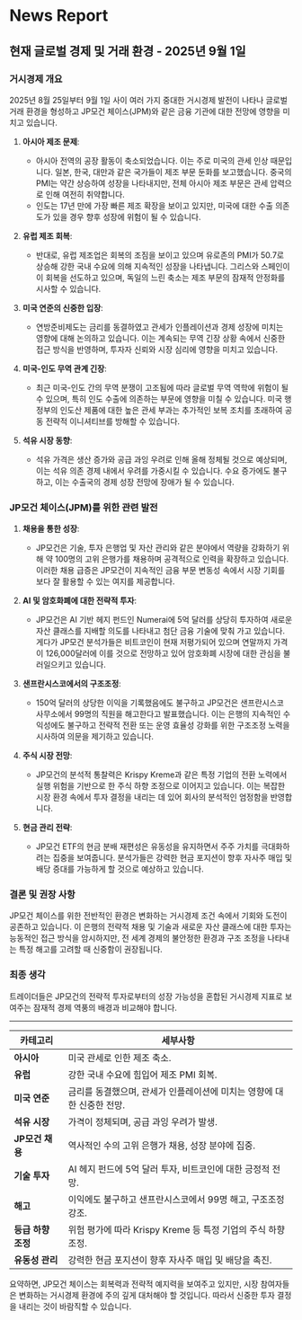 # News Report

## 현재 글로벌 경제 및 거래 환경 - 2025년 9월 1일

### 거시경제 개요

2025년 8월 25일부터 9월 1일 사이 여러 가지 중대한 거시경제 발전이 나타나 글로벌 거래 환경을 형성하고 JP모건 체이스(JPM)와 같은 금융 기관에 대한 전망에 영향을 미치고 있습니다.

1. **아시아 제조 문제**:
   - 아시아 전역의 공장 활동이 축소되었습니다. 이는 주로 미국의 관세 인상 때문입니다. 일본, 한국, 대만과 같은 국가들이 제조 부문 둔화를 보고했습니다. 중국의 PMI는 약간 상승하여 성장을 나타내지만, 전체 아시아 제조 부문은 관세 압력으로 인해 여전히 취약합니다.
   - 인도는 17년 만에 가장 빠른 제조 확장을 보이고 있지만, 미국에 대한 수출 의존도가 있을 경우 향후 성장에 위험이 될 수 있습니다.

2. **유럽 제조 회복**:
   - 반대로, 유럽 제조업은 회복의 조짐을 보이고 있으며 유로존의 PMI가 50.7로 상승해 강한 국내 수요에 의해 지속적인 성장을 나타냅니다. 그리스와 스페인이 이 회복을 선도하고 있으며, 독일의 느린 축소는 제조 부문의 잠재적 안정화를 시사할 수 있습니다.

3. **미국 연준의 신중한 입장**:
   - 연방준비제도는 금리를 동결하였고 관세가 인플레이션과 경제 성장에 미치는 영향에 대해 논의하고 있습니다. 이는 계속되는 무역 긴장 상황 속에서 신중한 접근 방식을 반영하며, 투자자 신뢰와 시장 심리에 영향을 미치고 있습니다.

4. **미국-인도 무역 관계 긴장**:
   - 최근 미국-인도 간의 무역 분쟁이 고조됨에 따라 글로벌 무역 역학에 위험이 될 수 있으며, 특히 인도 수출에 의존하는 부문에 영향을 미칠 수 있습니다. 미국 행정부의 인도산 제품에 대한 높은 관세 부과는 추가적인 보복 조치를 초래하여 공동 전략적 이니셔티브를 방해할 수 있습니다.

5. **석유 시장 동향**:
   - 석유 가격은 생산 증가와 공급 과잉 우려로 인해 올해 정체될 것으로 예상되며, 이는 석유 의존 경제 내에서 우려를 가중시킬 수 있습니다. 수요 증가에도 불구하고, 이는 수출국의 경제 성장 전망에 장애가 될 수 있습니다.

### JP모건 체이스(JPM)를 위한 관련 발전

1. **채용을 통한 성장**:
   - JP모건은 기술, 투자 은행업 및 자산 관리와 같은 분야에서 역량을 강화하기 위해 약 100명의 고위 은행가를 채용하며 공격적으로 인력을 확장하고 있습니다. 이러한 채용 급증은 JP모건이 지속적인 금융 부문 변동성 속에서 시장 기회를 보다 잘 활용할 수 있는 여지를 제공합니다.

2. **AI 및 암호화폐에 대한 전략적 투자**:
   - JP모건은 AI 기반 헤지 펀드인 Numerai에 5억 달러를 상당히 투자하여 새로운 자산 클래스를 지배할 의도를 나타내고 첨단 금융 기술에 맞춰 가고 있습니다. 게다가 JP모건 분석가들은 비트코인이 현재 저평가되어 있으며 연말까지 가격이 126,000달러에 이를 것으로 전망하고 있어 암호화폐 시장에 대한 관심을 불러일으키고 있습니다.

3. **샌프란시스코에서의 구조조정**:
   - 150억 달러의 상당한 이익을 기록했음에도 불구하고 JP모건은 샌프란시스코 사무소에서 99명의 직원을 해고한다고 발표했습니다. 이는 은행의 지속적인 수익성에도 불구하고 전략적 전환 또는 운영 효율성 강화를 위한 구조조정 노력을 시사하여 의문을 제기하고 있습니다.

4. **주식 시장 전망**:
   - JP모건의 분석적 통찰력은 Krispy Kreme과 같은 특정 기업의 전환 노력에서 실행 위험을 기반으로 한 주식 하향 조정으로 이어지고 있습니다. 이는 복잡한 시장 환경 속에서 투자 결정을 내리는 데 있어 회사의 분석적인 엄정함을 반영합니다.

5. **현금 관리 전략**:
   - JP모건 ETF의 현금 분배 재편성은 유동성을 유지하면서 주주 가치를 극대화하려는 집중을 보여줍니다. 분석가들은 강력한 현금 포지션이 향후 자사주 매입 및 배당 증대를 가능하게 할 것으로 예상하고 있습니다.

### 결론 및 권장 사항

JP모건 체이스를 위한 전반적인 환경은 변화하는 거시경제 조건 속에서 기회와 도전이 공존하고 있습니다. 이 은행의 전략적 채용 및 기술과 새로운 자산 클래스에 대한 투자는 능동적인 접근 방식을 암시하지만, 전 세계 경제의 불안정한 환경과 구조 조정을 나타내는 특정 해고를 고려할 때 신중함이 권장됩니다.

### 최종 생각
트레이더들은 JP모건의 전략적 투자로부터의 성장 가능성을 혼합된 거시경제 지표로 보여주는 잠재적 경제 역풍의 배경과 비교해야 합니다.

---

| **카테고리**                   | **세부사항**                                                                                      |
|--------------------------------|--------------------------------------------------------------------------------------------------|
| **아시아**                     | 미국 관세로 인한 제조 축소.                                                                    |
| **유럽**                       | 강한 국내 수요에 힘입어 제조 PMI 회복.                                                        |
| **미국 연준**                  | 금리를 동결했으며, 관세가 인플레이션에 미치는 영향에 대한 신중한 전망.                         |
| **석유 시장**                 | 가격이 정체되며, 공급 과잉 우려가 발생.                                                      |
| **JP모건 채용**               | 역사적인 수의 고위 은행가 채용, 성장 분야에 집중.                                             |
| **기술 투자**                 | AI 헤지 펀드에 5억 달러 투자, 비트코인에 대한 긍정적 전망.                                    |
| **해고**                       | 이익에도 불구하고 샌프란시스코에서 99명 해고, 구조조정 강조.                                  |
| **등급 하향 조정**            | 위험 평가에 따라 Krispy Kreme 등 특정 기업의 주식 하향 조정.                                  |
| **유동성 관리**               | 강력한 현금 포지션이 향후 자사주 매입 및 배당을 촉진.                                        |

요약하면, JP모건 체이스는 회복력과 전략적 예지력을 보여주고 있지만, 시장 참여자들은 변화하는 거시경제 환경에 주의 깊게 대처해야 할 것입니다. 따라서 신중한 투자 결정을 내리는 것이 바람직할 수 있습니다.
